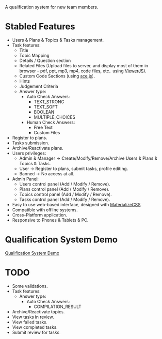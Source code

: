 A qualification system for new team members.

# Stabled Features
* Users & Plans & Topics & Tasks management.
* Task features:
    * Title
    * Topic Mapping
    * Details / Question section
    * Related Files (Upload files to server, and display most of them in browser - pdf, ppt, mp3, mp4, code files, etc.. using [ViewerJS](http://github.com/kogmbh/ViewerJS)).
    * Custom Code Sections (using [ace.js](https://github.com/ajaxorg/ace)).
    * Hints
    * Judgement Criteria
    * Answer type:
        * Auto Check Answers:
            * TEXT_STRONG
            * TEXT_SOFT
            * BOOLEAN
            * MULTIPLE_CHOICES
        * Human Check Answers:
            * Free Text
            * Custom Files
* Register to plans.
* Tasks submission.
* Archive/Reactivate plans.
* Users privileges:
    * Admin & Manager   -> Create/Modify/Remove/Archive Users & Plans & Topics & Tasks.
    * User              -> Register to plans, submit tasks, profile editing.
    * Banned            -> No access at all.
* Admin Panel:
    * Users control panel (Add / Modify / Remove).
    * Plans control panel (Add / Modify / Remove).
    * Topics control panel (Add / Modify / Remove).
    * Tasks control panel (Add / Modify / Remove).
* Easy to use web-based interface, designed with [MaterializeCSS](https://materializecss.com/)
* Compatible with offline systems.
* Cross-Platform application.
* Responsive to Phones & Tablets & PC.

# Qualification System Demo
[Qualification System Demo](https://qualification-plan-demo.herokuapp.com/)

# TODO
* Some validations.
* Task features:
    * Answer type:
        * Auto Check Answers:
            * COMPILATION_RESULT
* Archive/Reactivate topics.
* View tasks in review.
* View failed tasks.
* View completed tasks.
* Submit review for tasks.